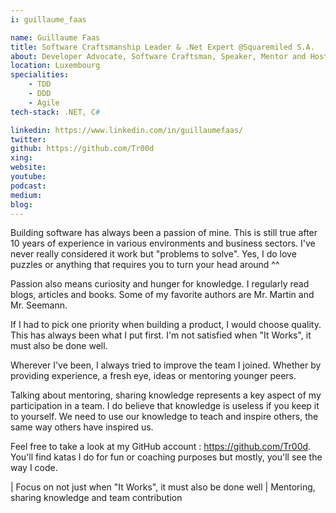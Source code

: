 ```yaml
---
i: guillaume_faas

name: Guillaume Faas
title: Software Craftsmanship Leader & .Net Expert @Squaremiled S.A.
about: Developer Advocate, Software Craftsman, Speaker, Mentor and Host of Software Craftsmanship Luxembourg
location: Luxembourg
specialities:
    - TDD
    - DDD
    - Agile
tech-stack: .NET, C#

linkedin: https://www.linkedin.com/in/guillaumefaas/
twitter: 
github: https://github.com/Tr00d
xing: 
website: 
youtube: 
podcast: 
medium: 
blog: 
---
```


Building software has always been a passion of mine. This is still true after 10 years of experience in various environments and business sectors. I've never really considered it work but "problems to solve". Yes, I do love puzzles or anything that requires you to turn your head around ^^

Passion also means curiosity and hunger for knowledge. I regularly read blogs, articles and books. Some of my favorite authors are Mr. Martin and Mr. Seemann.

If I had to pick one priority when building a product, I would choose quality. This has always been what I put first. I'm not satisfied when "It Works", it must also be done well.

Wherever I've been, I always tried to improve the team I joined. Whether by providing experience, a fresh eye, ideas or mentoring younger peers.

Talking about mentoring, sharing knowledge represents a key aspect of my participation in a team. I do believe that knowledge is useless if you keep it to yourself. We need to use our knowledge to teach and inspire others, the same way others have inspired us.

Feel free to take a look at my GitHub account : https://github.com/Tr00d. You'll find katas I do for fun or coaching purposes but mostly, you'll see the way I code.



| Focus on not just when "It Works", it must also be done well | Mentoring, sharing knowledge and team contribution